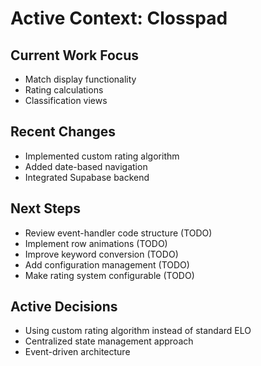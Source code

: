 # Active Context: Closspad

## Current Work Focus
- Match display functionality
- Rating calculations
- Classification views

## Recent Changes
- Implemented custom rating algorithm
- Added date-based navigation
- Integrated Supabase backend

## Next Steps
- Review event-handler code structure (TODO)
- Implement row animations (TODO)
- Improve keyword conversion (TODO)
- Add configuration management (TODO)
- Make rating system configurable (TODO)

## Active Decisions
- Using custom rating algorithm instead of standard ELO
- Centralized state management approach
- Event-driven architecture
